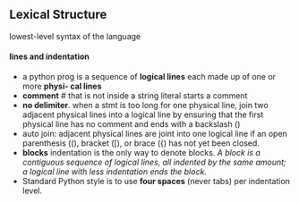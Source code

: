 ## Lexical Structure
lowest-level syntax of the language

#### lines and indentation
* a python prog is a sequence of **logical lines** each made up of one or more **physi‐ cal lines**
* **comment** # that is not inside a string literal starts a comment
* **no delimiter**. when a stmt is too long for one physical line, join two adjacent physical lines into a logical line by ensuring that the first physical line has no comment and ends with a backslash (\)
* auto join: adjacent physical lines are joint into one logical line if an open parenthesis ((), bracket ([), or brace ({) has not yet been closed. 
* **blocks** indentation is the only way to denote blocks. *A block is a contiguous sequence of logical lines, all indented by the same amount; a logical line with less indentation ends the block.*
* Standard Python style is to use **four spaces** (never tabs) per indentation level.
